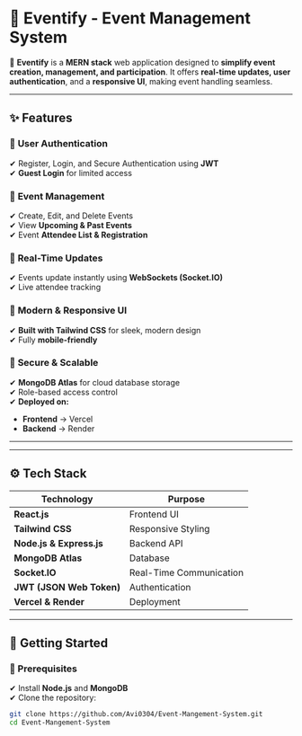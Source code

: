 # 📅 Eventify - Event Management System  

🚀 **Eventify** is a **MERN stack** web application designed to **simplify event creation, management, and participation**. It offers **real-time updates, user authentication**, and a **responsive UI**, making event handling seamless.  

---

## **✨ Features**  

### 🔹 **User Authentication**  
✔ Register, Login, and Secure Authentication using **JWT**  
✔ **Guest Login** for limited access  

### 🔹 **Event Management**  
✔ Create, Edit, and Delete Events  
✔ View **Upcoming & Past Events**  
✔ Event **Attendee List & Registration**  

### 🔹 **Real-Time Updates**  
✔ Events update instantly using **WebSockets (Socket.IO)**  
✔ Live attendee tracking  

### 🔹 **Modern & Responsive UI**  
✔ **Built with Tailwind CSS** for sleek, modern design  
✔ Fully **mobile-friendly**  

### 🔹 **Secure & Scalable**  
✔ **MongoDB Atlas** for cloud database storage  
✔ Role-based access control  
✔ **Deployed on:**  
   - **Frontend** → Vercel  
   - **Backend** → Render  

---



---

## **⚙️ Tech Stack**  

| **Technology**  | **Purpose**  |
|-----------------|-------------|
| **React.js**    | Frontend UI |
| **Tailwind CSS** | Responsive Styling |
| **Node.js & Express.js** | Backend API |
| **MongoDB Atlas** | Database |
| **Socket.IO** | Real-Time Communication |
| **JWT (JSON Web Token)** | Authentication |
| **Vercel & Render** | Deployment |

---

## **🚀 Getting Started**  

### **📌 Prerequisites**  
✔ Install **Node.js** and **MongoDB**  
✔ Clone the repository:  

```bash
git clone https://github.com/Avi0304/Event-Mangement-System.git
cd Event-Mangement-System
